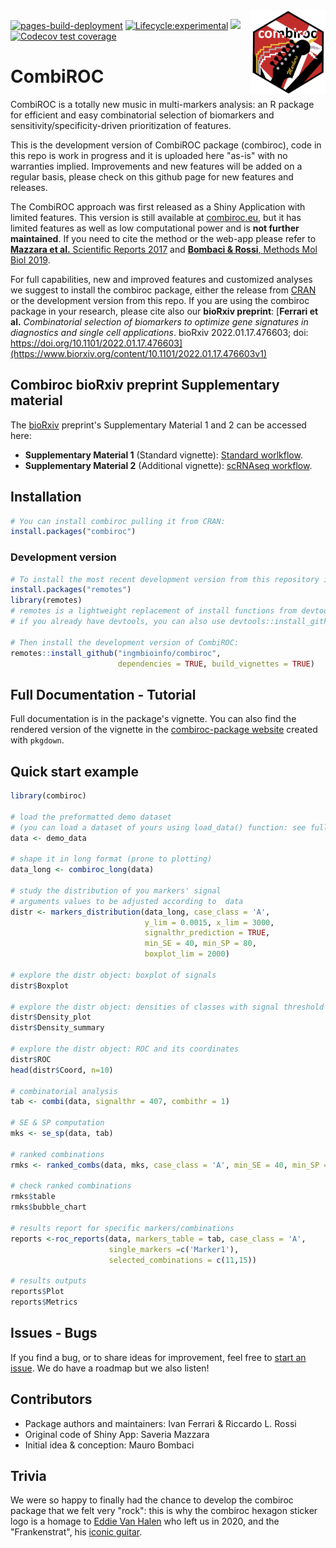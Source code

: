 <img src="man/figures/combiroc.png" align="right" alt="" width="120" />

<!-- badges: start -->
[![pages-build-deployment](https://github.com/ingmbioinfo/combiroc/actions/workflows/pages/pages-build-deployment/badge.svg)](https://github.com/ingmbioinfo/combiroc/actions/workflows/pages/pages-build-deployment)
[![Lifecycle:experimental](https://img.shields.io/badge/lifecycle-experimental-orange.svg)](https://lifecycle.r-lib.org/articles/stages.html#experimental-1)
[![](https://img.shields.io/github/last-commit/ingmbioinfo/combiroc.svg)](https://github.com/ingmbioinfo/combiroc/commits/master)
[![Codecov test coverage](https://codecov.io/gh/ingmbioinfo/combiroc/branch/master/graph/badge.svg)](https://codecov.io/gh/ingmbioinfo/combiroc?branch=master)
<!-- badges: end -->

# CombiROC

CombiROC is a totally new music in multi-markers analysis: an R package for efficient and easy combinatorial selection of biomarkers and sensitivity/specificity-driven prioritization of features. 

This is the development version of CombiROC package (combiroc), code in this repo is work in progress and it is uploaded here "as-is" with no warranties implied. Improvements and new features will be added on a regular basis, please check on this github page for new features and releases. 

The CombiROC approach was first released as a Shiny Application with limited features. This version is still available at [combiroc.eu](http://combiroc.eu/), but it has limited features as well as low computational power and is __not further maintained__. If you need to cite the method or the web-app please refer to [**Mazzara et al.** Scientific Reports 2017](https://www.nature.com/articles/srep45477) and [**Bombaci & Rossi**, Methods Mol Biol 2019](https://link.springer.com/protocol/10.1007%2F978-1-4939-9164-8_16).

For full capabilities, new and improved features and customized analyses we suggest to install the combiroc package, either the release from [CRAN](https://cloud.r-project.org/web/packages/combiroc/index.html) or the development version from this repo. If you are using the combiroc package in your research, please cite also our **bioRxiv preprint**: [**Ferrari et al.** *Combinatorial selection of biomarkers to optimize gene signatures in diagnostics and single cell applications*. bioRxiv 2022.01.17.476603; doi: https://doi.org/10.1101/2022.01.17.476603](https://www.biorxiv.org/content/10.1101/2022.01.17.476603v1) 

## Combiroc bioRxiv preprint Supplementary material

The [bioRxiv](https://www.biorxiv.org/content/10.1101/2022.01.17.476603v1) preprint's Supplementary Material 1 and 2 can be accessed here:  

* __Supplementary Material 1__ (Standard vignette): [Standard worlkflow](https://ingmbioinfo.github.io/combiroc/articles/combiroc_standard.html). 
* __Supplementary Material 2__ (Additional vignette): [scRNAseq workflow](https://ingmbioinfo.github.io/combiroc/articles/combiroc_singlecell.html). 


## Installation

```r
# You can install combiroc pulling it from CRAN:
install.packages("combiroc")
```
### Development version

```r
# To install the most recent development version from this repository install "remotes" first:
install.packages("remotes")
library(remotes)
# remotes is a lightweight replacement of install functions from devtools
# if you already have devtools, you can also use devtools::install_github() 

# Then install the development version of CombiROC:
remotes::install_github("ingmbioinfo/combiroc", 
                        dependencies = TRUE, build_vignettes = TRUE)
```

## Full Documentation - Tutorial

Full documentation is in the package's vignette. You can also find the rendered version of the vignette in the [combiroc-package website](https://ingmbioinfo.github.io/combiroc/index.html) created with `pkgdown`.

## Quick start example

```r
library(combiroc)

# load the preformatted demo dataset
# (you can load a dataset of yours using load_data() function: see full docs)
data <- demo_data

# shape it in long format (prone to plotting)
data_long <- combiroc_long(data)

# study the distribution of you markers' signal
# arguments values to be adjusted according to  data
distr <- markers_distribution(data_long, case_class = 'A', 
                              y_lim = 0.0015, x_lim = 3000, 
                              signalthr_prediction = TRUE, 
                              min_SE = 40, min_SP = 80, 
                              boxplot_lim = 2000)

# explore the distr object: boxplot of signals
distr$Boxplot

# explore the distr object: densities of classes with signal threshold (signalthr)
distr$Density_plot
distr$Density_summary

# explore the distr object: ROC and its coordinates
distr$ROC
head(distr$Coord, n=10)

# combinatorial analysis
tab <- combi(data, signalthr = 407, combithr = 1)

# SE & SP computation
mks <- se_sp(data, tab)

# ranked combinations
rmks <- ranked_combs(data, mks, case_class = 'A', min_SE = 40, min_SP = 80)

# check ranked combinations
rmks$table
rmks$bubble_chart

# results report for specific markers/combinations
reports <-roc_reports(data, markers_table = tab, case_class = 'A',
                      single_markers =c('Marker1'), 
                      selected_combinations = c(11,15))

# results outputs
reports$Plot
reports$Metrics
```

## Issues - Bugs

If you find a bug, or to share ideas for improvement, feel free to [start an issue](https://github.com/ingmbioinfo/combiroc/issues). We do have a roadmap but we also listen!

## Contributors

* Package authors and maintainers: Ivan Ferrari & Riccardo L. Rossi
* Original code of Shiny App: Saveria Mazzara
* Initial idea & conception: Mauro Bombaci

## Trivia

We were so happy to finally had the chance to develop the combiroc package that we felt very "rock": this is why the combiroc hexagon sticker logo is a homage to [Eddie Van Halen](https://en.wikipedia.org/wiki/Eddie_Van_Halen) who left us in 2020, and the "Frankenstrat", his [iconic guitar](https://en.wikipedia.org/wiki/Frankenstrat). 

